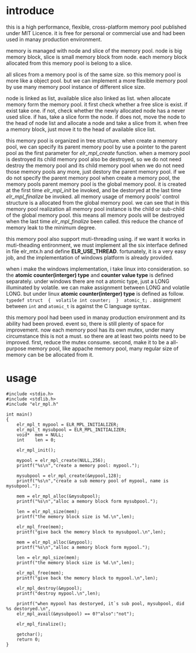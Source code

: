 # introduce #

this is a high performance, flexible, cross-platform memory pool published under MIT Licence. it is  free for personal or commercial use and had been used in manay production environment.



memory is managed with node and slice of the memory pool. node is big memory block, slice is small memory block from node. each memory block allocated from this memory pool is belong to a slice.



all slices from a memory pool is of the same size. so this memory pool is more like a object pool. but we can implement a more flexible memory pool by use many memory pool instance of different slice size.



node is linked as list, available slice also linked as list. when allocate memory form the memory pool. it first check whether a free slice is exist. if exist take one. if not, check whether the newly allocated node has a never used slice. if has, take a slice form the node. if does not, move the node to the head of node list and allocate a node and take a slice from it. when free a memory block, just move it to the head of available slice list.



this memory pool is organized in tree structure. when create a memory pool, we can specify its parent memory pool by use a pointer to the parent pool as the first parameter for _elr\_mpl\_create_ function. when a memory pool is destroyed its child memory pool also be destroyed, so we do not need destroy the memory pool and its child memory pool when we do not need those memory pools any more, just destory the parent memory pool. if we do not specify the parent memory pool when create a memory pool, the memory pools parent memory pool is the global memory pool. it is created at the first time _elr\_mpl\_init_ be invoked, and be destoryed at the last time _elr\_mpl\_finalize_ be invoked. all memory usage of memory pools' control structure is a allocated from the global memory pool. we can see that in this memory pool realization all memory pool instance is the child or sub-child of the global memory pool. this means all memory pools will be destroyed when the last time _elr\_mpl\_finalize_ been called. this reduce the chance of memory leak to the minimum degree.




this memory pool also support muti-threading using. if we want it works in muti-theading entironment, we must implement all the six interface defined in file elr\_mtx.h and define **ELR\_USE\_THREAD**. fortunately, it is a very easy job, and the implementation of windows platform is already provided.



when i make the windows implementation, i take linux into consideration. so the **atomic counter(interger) type** and **counter value type** is defined separately. under windows there are not a atomic type, just a LONG illuminated by volatile. we can make assignment between LONG and volatile LONG. but under linux **atomic counter(interger) type** is defined as follow. `typedef struct  {  volatile int counter;  }  atomic_t; `. assignment between `int` and `atomic_t` is against the C language syntax.



this memory pool had been used in manay production environment and its ability had been proved. event so, there is still plenty of space for improvement. now each memory pool has its own mutex, under many circumstance this is not a must. so there are at least two points need to be improved. first, reduce the mutex consume. second, make it to be a all-purpose memory pool, like appache memory pool, many regular size of memory can be be allocated from it.

# usage #
```
#include <stdio.h>
#include <stdlib.h>
#include "elr_mpl.h"

int main()
{
    elr_mpl_t mypool = ELR_MPL_INITIALIZER;
    elr_mpl_t mysubpool = ELR_MPL_INITIALIZER;
    void*  mem = NULL; 
    int    len = 0;

    elr_mpl_init();	

    mypool = elr_mpl_create(NULL,256);
    printf("%s\n","create a memory pool: mypool.");

    mysubpool = elr_mpl_create(&mypool,128);
    printf("%s\n","create a sub memory pool of mypool, name is mysubpool.");

    mem = elr_mpl_alloc(&mysubpool);
    printf("%s\n","alloc a memory block form mysubpool.");

    len = elr_mpl_size(mem);
    printf("the memory block size is %d.\n",len);

    elr_mpl_free(mem);
    printf("give back the memory block to mysubpool.\n",len);

    mem = elr_mpl_alloc(&mypool);
    printf("%s\n","alloc a memory block form mypool.");

    len = elr_mpl_size(mem);
    printf("the memory block size is %d.\n",len);

    elr_mpl_free(mem);
    printf("give back the memory block to mypool.\n",len);

    elr_mpl_destroy(&mypool);
    printf("destroy mypool.\n",len);

    printf("when mypool has destoryed, it`s sub pool, mysubpool, did %s destoryed.\n",
	elr_mpl_avail(&mysubpool) == 0?"also":"not");

    elr_mpl_finalize();

    getchar();
    return 0;
}
```